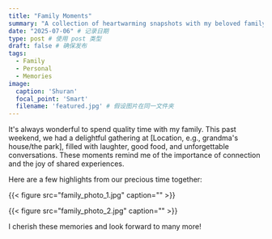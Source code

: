 ```yaml
---
title: "Family Moments"
summary: "A collection of heartwarming snapshots with my beloved family."
date: "2025-07-06" # 记录日期
type: post # 使用 post 类型
draft: false # 确保发布
tags:
  - Family
  - Personal
  - Memories
image:
  caption: 'Shuran'
  focal_point: 'Smart'
  filename: 'featured.jpg' # 假设图片在同一文件夹
---
```


It's always wonderful to spend quality time with my family. This past weekend, we had a delightful gathering at [Location, e.g., grandma's house/the park], filled with laughter, good food, and unforgettable conversations. These moments remind me of the importance of connection and the joy of shared experiences.

Here are a few highlights from our precious time together:

{{< figure src="family_photo_1.jpg" caption="" >}}

{{< figure src="family_photo_2.jpg" caption="" >}}


I cherish these memories and look forward to many more!